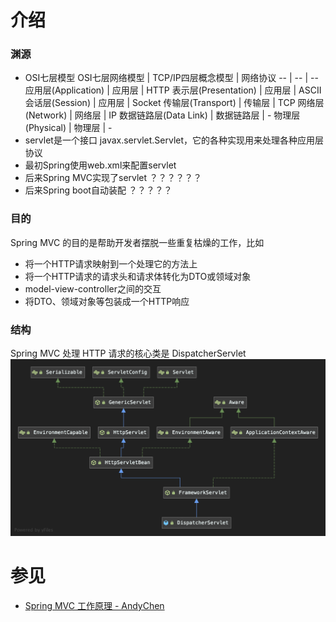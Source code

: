 
# 介绍
### 渊源
- OSI七层模型
    OSI七层网络模型 | TCP/IP四层概念模型 | 网络协议
    -- | -- | -- 
    应用层(Application) | 应用层 | HTTP 
    表示层(Presentation) | 应用层 | ASCII 
    会话层(Session) | 应用层 | Socket 
    传输层(Transport) | 传输层 | TCP 
    网络层(Network) | 网络层 | IP
    数据链路层(Data Link) | 数据链路层 | - 
    物理层(Physical) | 物理层 | -
- servlet是一个接口 javax.servlet.Servlet，它的各种实现用来处理各种应用层协议
- 最初Spring使用web.xml来配置servlet
- 后来Spring MVC实现了servlet     ？？？？？？
- 后来Spring boot自动装配     ？？？？？

### 目的
Spring MVC 的目的是帮助开发者摆脱一些重复枯燥的工作，比如
- 将一个HTTP请求映射到一个处理它的方法上
- 将一个HTTP请求的请求头和请求体转化为DTO或领域对象
- model-view-controller之间的交互
- 将DTO、领域对象等包装成一个HTTP响应

### 结构
Spring MVC 处理 HTTP 请求的核心类是 DispatcherServlet
![](../../images/spring/DispatcherServlet.png)

# 参见
- [Spring MVC 工作原理 - AndyChen](https://blog.andycen.com/2020/07/05/Spring-MVC%E5%B7%A5%E4%BD%9C%E5%8E%9F%E7%90%86/)